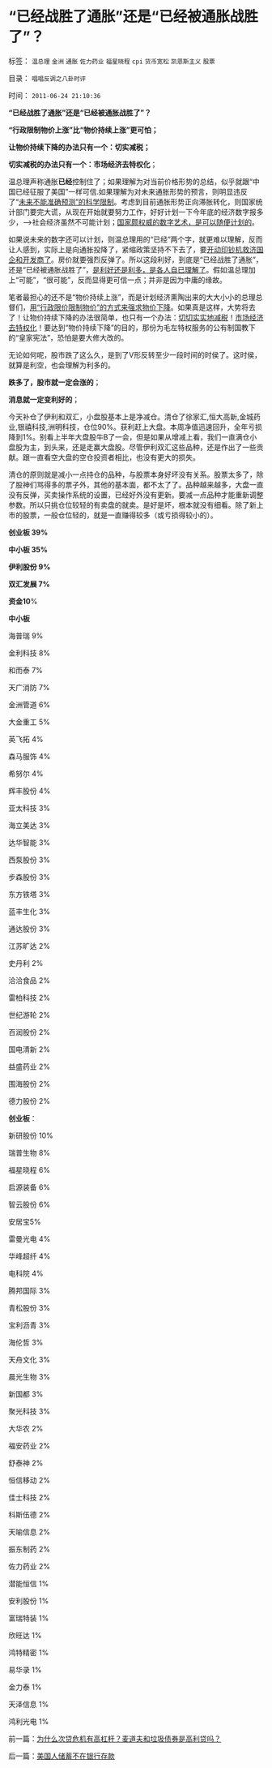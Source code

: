 # “已经战胜了通胀”还是“已经被通胀战胜了”？

标签： `温总理` `金洲` `通胀` `佐力药业` `福星晓程` `cpi` `货币宽松` `凯恩斯主义` `股票` 

目录： `唱唱反调之八卦时评`

时间： `2011-06-24 21:10:36`

**“已经战胜了通胀”还是“已经被通胀战胜了”？**

**“行政限制物价上涨”比“物价持续上涨”更可怕；**

**让物价持续下降的办法只有一个：切实减税；**

**切实减税的办法只有一个：市场经济去特权化**；

温总理声称通胀**已经**控制住了；如果理解为对当前价格形势的总结，似乎就跟“中国已经征服了美国”一样可信.如果理解为对未来通胀形势的预言，则明显违反了“[未来不能准确预测”的科学限制](../../../2010/5/4/未来可以预知.md)。考虑到目前通胀形势正向滞胀转化，则国家统计部门要完大谎，从现在开始就要努力工作，好好计划一下今年底的经济数字报多少，——>社会经济虽然不可能计划；[国家颇权威的数字艺术，是可以随便计划的](../../../2010/5/4/未来可以预知.md)。

如果说未来的数字还可以计划，则温总理用的“已经”两个字，就更难以理解，反而让人感到，实际上是向通胀投降了，紧缩政策坚持不下去了，要[开动印钞机救济国企和开发商了](../../../2008/11/10/行政命令拉动不了内需，凯恩斯主义的老调重弹.md)。房价就要强烈反弹了。所以这段利好，到底是“已经战胜了通胀”，还是“已经被通胀战胜了”，[是利好还是利多，是各人自已理解了](../../../2010/10/9/个人主义就是实证科学的心证原则.md)。假如温总理加上“可能”，“很可能”，反而显得更可信一点；并非是因为中庸的缘故。

笔者最担心的还不是“物价持续上涨”，而是计划经济熏陶出来的大大小小的总理总督们，[用“行政限价限制物价”的方式来强求物价下降](../../../2010/8/28/戴克里先的计划经济，人民公社和唱红打黑.md)。如果真是这样，大势将去了！让物价持续下降的办法很简单，也只有一个办法：[切切实实地减税](../../../2011/6/21/讲政治的保障房中的凯恩斯主义.md)！[市场经济去特权化](../../../2010/3/28/市场经济去特权化！根治私有制和国民福衹缺失.md)！要达到“物价持续下降”的目的，那份为毛左特权服务的公有制国教下的“皇家宪法”，恐怕是要大修大改的。

无论如何呢，股市跌了这么久，是到了V形反转至少一段时间的时侯了。这时侯，就算是利空，也会理解为利多的。

**跌多了，股市就一定会涨的**；

**消息就一定变利好的**；

今天补仓了伊利和双汇，小盘股基本上是净减仓。清仓了徐家汇,恒大高新,金城药业,银禧科技,洲明科技，仓位90%。获利赶上大盘。本周净值迅速回升，全年亏损降到1%。别看上半年大盘股牛B了一会，但是如果从增减上看，我们一直满仓小盘股为主，到头来，还是走赢大盘股。尽管伊利双汇这些品种，还是作出了一些贡献。跟一直看空大盘的空仓投资者相比，也没有更大的损失。

清仓的原则就是减小一点持仓的品种，与股票本身好坏没有关系。股票太多了，除了股神们骂得多的票子外，其他的基本面，都不太了了。品种越来越多，大盘一直没有反弹，买卖操作系统的设置，已经好外没有更新。要减一点品种才能重新调整参数。所以只挑仓位较轻的有卖盘的就卖。是好是坏，根本就没有细看。除了新上市的股票，一般仓位轻的，就是一直赚得较多（或亏损得较小的）。

**创业板 39%**

**中小板 35%**

**伊利股份 9%**

**双汇发展 7%**

**资金10**%

**中小板**

海普瑞 9%

金利科技 8%

和而泰 7%

天广消防 7%

金洲管道 6%

大金重工 5%

英飞拓 4%

森马服饰 4%

希努尔 4%

辉丰股份 4%

亚太科技 3%

海立美达 3%

达华智能 3%

西泵股份 3%

步森股份 3%

东方铁塔 3%

蓝丰生化 3%

通达股份 3%

江苏旷达 2%

史丹利 2%

洽洽食品 2%

雷柏科技 2%

世纪游轮 2%

百润股份 2%

国电清新 2%

益盛药业 2%

围海股份 2%

德力股份 2%

**创业板**：

新研股份 10%

瑞普生物 8%

福星晓程 6%

启源装备 6%

智云股份 6%

安居宝5%

雷曼光电 4%

华峰超纤 4%

电科院 4%

腾邦国际 3%

青松股份 3%

宝利沥青 3%

海伦哲 3%

天舟文化 3%

晨光生物 3%

新国都 3%

聚光科技 3%

大华农 2%

福安药业 2%

舒泰神 2%

恒信移动 2%

佳士科技 2%

科斯伍德 2%

天喻信息 2%

振东制药 2%

佐力药业 2%

潜能恒信 1%

安利股份 1%

富瑞特装 1%

欣旺达 1%

鸿特精密 1%

易华录 1%

金力泰 1%

天泽信息 1%

鸿利光电 1%



前一篇：[为什么次贷危机有高杠杆？麦道夫和垃圾债券是高利贷吗？](../../../2011/6/23/为什么次贷危机有高杠杆？麦道夫和垃圾债券是高利贷吗？.md)

后一篇：[美国人储蓄不在银行存款](../../../2011/6/24/美国人储蓄不在银行存款.md)